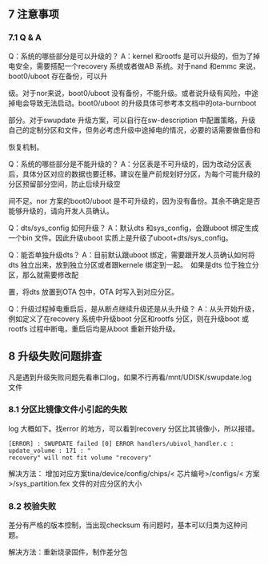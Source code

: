 ## 7 注意事项

### 7.1 Q & A

Q：系统的哪些部分是可以升级的？
A：kernel 和rootfs 是可以升级的，但为了掉电安全，需要搭配一个recovery 系统或者做AB 系统。对于nand 和emmc 来说，boot0/uboot 存在备份，可以升

级。对于nor来说，boot0/uboot 没有备份，不能升级。或者说升级有风险，中途掉电会导致无法启动。boot0/uboot 的升级具体可参考本文档中的ota-burnboot 

部分。对于swupdate 升级方案，可以自行在sw-description 中配置策略，升级自己的定制分区和文件，但务必考虑升级中途掉电的情况，必要的话需要做备份和

恢复机制。



Q：系统的哪些部分是不能升级的？
A：分区表是不可升级的，因为改动分区表后，具体分区对应的数据也要迁移。建议在量产前规划好分区，为每个可能升级的分区预留部分空间，防止后续升级空

间不足。nor 方案的boot0/uboot 是不可升级的，因为没有备份。其余不确定是否能够升级的，请向开发人员确认。



Q：dts/sys_config 如何升级？
A：默认dts 和sys_config，会跟uboot 绑定生成一个bin 文件。因此升级uboot 实质上是升级了uboot+dts/sys_config。



Q：能否单独升级dts？
A：目前默认跟uboot 绑定，需要跟开发人员确认如何将dts 独立出来，放到独立分区或者跟kernele 绑定到一起。　如果是dts 位于独立分区，那么就需要修改配

置，将dts 放置到OTA 包中，OTA 时写入到对应分区。

Q：升级过程掉电重启后，是从断点继续升级还是从头升级？
A：从头开始升级，例如定义了在recovery 系统中升级boot 分区和rootfs 分区，则在升级boot 或rootfs 过程中断电，重启后均是从boot 重新开始升级。



## 8 升级失败问题排查

凡是遇到升级失败问题先看串口log，如果不行再看/mnt/UDISK/swupdate.log 文件

### 8.1 分区比镜像文件小引起的失败

log 大概如下。找error 的地方，可以看到recovery 分区比其镜像小，所以报错。

```
[ERROR] : SWUPDATE failed [0] ERROR handlers/ubivol_handler.c : update_volume : 171 : "
recovery" will not fit volume "recovery"
```

解决方法： 增加对应方案tina/device/config/chips/< 芯片编号>/configs/< 方案>/sys_partition.fex 文件的对应分区的大小

### 8.2 校验失败

差分有严格的版本控制，当出现checksum 有问题时，基本可以归类为这种问题。

解决方法：重新烧录固件，制作差分包